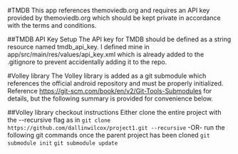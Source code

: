 #TMDB
This app references themoviedb.org and requires an API key provided by themoviedb.org
which should be kept private in accordance with the terms and conditions.

##TMDB API Key Setup
The API key for TMDB should be defined as a string resource named tmdb_api_key.
I defined mine in app/src/main/res/values/api_key.xml which is already added to the .gitignore
to prevent accidentally adding it to the repo.

#Volley library
The Volley library is added as a git submodule which references the official android repository
and must be properly initialized.  Reference https://git-scm.com/book/en/v2/Git-Tools-Submodules
for details, but the following summary is provided for convenience below.

##Volley library checkout instructions
Either clone the entire project with the --recursive flag as in
`git clone https://github.com/dallinwilcox/project1.git --recursive`
-OR-
run the following git commands once the parent project has been cloned
`git submodule init`
`git submodule update`


